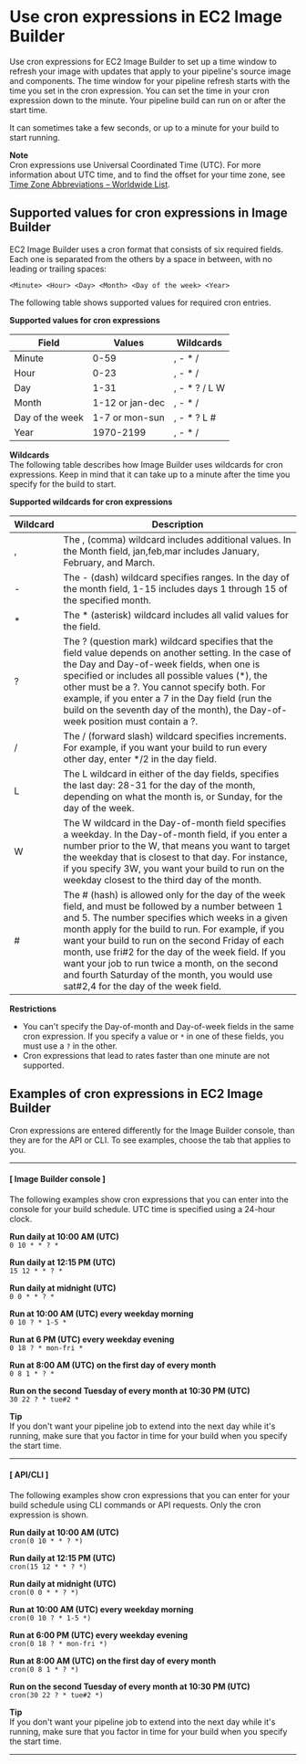 # Use cron expressions in EC2 Image Builder<a name="cron-expressions"></a>

Use cron expressions for EC2 Image Builder to set up a time window to refresh your image with updates that apply to your pipeline's source image and components\. The time window for your pipeline refresh starts with the time you set in the cron expression\. You can set the time in your cron expression down to the minute\. Your pipeline build can run on or after the start time\.

It can sometimes take a few seconds, or up to a minute for your build to start running\.

**Note**  
Cron expressions use Universal Coordinated Time \(UTC\)\. For more information about UTC time, and to find the offset for your time zone, see [Time Zone Abbreviations – Worldwide List](https://www.timeanddate.com/time/zones/)\.

## Supported values for cron expressions in Image Builder<a name="ib-cron-support"></a>

EC2 Image Builder uses a cron format that consists of six required fields\. Each one is separated from the others by a space in between, with no leading or trailing spaces:

`<Minute> <Hour> <Day> <Month> <Day of the week> <Year>`

The following table shows supported values for required cron entries\.


**Supported values for cron expressions**  

| Field | Values | Wildcards | 
| --- | --- | --- | 
| Minute | 0\-59 | , \- \* / | 
| Hour | 0\-23 | , \- \* / | 
| Day | 1\-31 | , \- \* ? / L W | 
| Month | 1\-12 or jan\-dec | , \- \* / | 
| Day of the week | 1\-7 or mon\-sun | , \- \* ? L \# | 
| Year | 1970\-2199 | , \- \* / | 

**Wildcards**  
The following table describes how Image Builder uses wildcards for cron expressions\. Keep in mind that it can take up to a minute after the time you specify for the build to start\.


**Supported wildcards for cron expressions**  

| Wildcard | Description | 
| --- | --- | 
| , | The , \(comma\) wildcard includes additional values\. In the Month field, jan,feb,mar includes January, February, and March\. | 
| \- | The \- \(dash\) wildcard specifies ranges\. In the day of the month field, 1\-15 includes days 1 through 15 of the specified month\. | 
| \* | The \* \(asterisk\) wildcard includes all valid values for the field\.  | 
| ? | The ? \(question mark\) wildcard specifies that the field value depends on another setting\. In the case of the Day and Day\-of\-week fields, when one is specified or includes all possible values \(\*\), the other must be a ?\. You cannot specify both\. For example, if you enter a 7 in the Day field \(run the build on the seventh day of the month\), the Day\-of\-week position must contain a ?\.  | 
| / | The / \(forward slash\) wildcard specifies increments\. For example, if you want your build to run every other day, enter \*/2 in the day field\. | 
| L | The L wildcard in either of the day fields, specifies the last day: 28\-31 for the day of the month, depending on what the month is, or Sunday, for the day of the week\. | 
| W | The W wildcard in the Day\-of\-month field specifies a weekday\. In the Day\-of\-month field, if you enter a number prior to the W, that means you want to target the weekday that is closest to that day\. For instance, if you specify 3W, you want your build to run on the weekday closest to the third day of the month\. | 
| \# | The \# \(hash\) is allowed only for the day of the week field, and must be followed by a number between 1 and 5\. The number specifies which weeks in a given month apply for the build to run\. For example, if you want your build to run on the second Friday of each month, use fri\#2 for the day of the week field\. If you want your job to run twice a month, on the second and fourth Saturday of the month, you would use sat\#2,4 for the day of the week field\. | 

**Restrictions**
+ You can't specify the Day\-of\-month and Day\-of\-week fields in the same cron expression\. If you specify a value or `*` in one of these fields, you must use a `?` in the other\.
+ Cron expressions that lead to rates faster than one minute are not supported\.

## Examples of cron expressions in EC2 Image Builder<a name="ib-cron-examples"></a>

Cron expressions are entered differently for the Image Builder console, than they are for the API or CLI\. To see examples, choose the tab that applies to you\.

------
#### [ Image Builder console ]

The following examples show cron expressions that you can enter into the console for your build schedule\. UTC time is specified using a 24\-hour clock\.

**Run daily at 10:00 AM \(UTC\)**  
`0 10 * * ? *`

**Run daily at 12:15 PM \(UTC\)**  
`15 12 * * ? *`

**Run daily at midnight \(UTC\)**  
`0 0 * * ? *`

**Run at 10:00 AM \(UTC\) every weekday morning**  
`0 10 ? * 1-5 *`

**Run at 6 PM \(UTC\) every weekday evening**  
`0 18 ? * mon-fri *`

**Run at 8:00 AM \(UTC\) on the first day of every month**  
`0 8 1 * ? *`

**Run on the second Tuesday of every month at 10:30 PM \(UTC\)**  
`30 22 ? * tue#2 *`

**Tip**  
If you don't want your pipeline job to extend into the next day while it's running, make sure that you factor in time for your build when you specify the start time\.

------
#### [ API/CLI ]

The following examples show cron expressions that you can enter for your build schedule using CLI commands or API requests\. Only the cron expression is shown\.

**Run daily at 10:00 AM \(UTC\)**  
`cron(0 10 * * ? *)`

**Run daily at 12:15 PM \(UTC\)**  
`cron(15 12 * * ? *)`

**Run daily at midnight \(UTC\)**  
`cron(0 0 * * ? *)`

**Run at 10:00 AM \(UTC\) every weekday morning**  
`cron(0 10 ? * 1-5 *)`

**Run at 6:00 PM \(UTC\) every weekday evening**  
`cron(0 18 ? * mon-fri *)`

**Run at 8:00 AM \(UTC\) on the first day of every month**  
`cron(0 8 1 * ? *)`

**Run on the second Tuesday of every month at 10:30 PM \(UTC\)**  
`cron(30 22 ? * tue#2 *)`

**Tip**  
If you don't want your pipeline job to extend into the next day while it's running, make sure that you factor in time for your build when you specify the start time\.

------